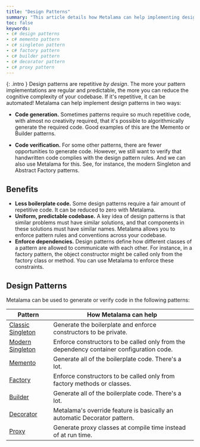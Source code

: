 ```yaml
---
title: "Design Patterns"
summary: "This article details how Metalama can help implementing design patterns in C# including the Memento, Singleton, Factory, Builder, Decorator, and Proxy patterns."
toc: false
keywords:
- c# design patterns
- c# memento pattern
- c# singleton pattern
- c# factory pattern
- c# builder pattern
- c# decorator pattern
- c# proxy pattern
---
```


{: .intro }
Design patterns are repetitive _by design_. The more your pattern implementations are regular and predictable, the more
you can reduce the cognitive complexity of your codebase. If it's repetitive, it can be automated! Metalama can help
implement design patterns in two ways:

* **Code generation.** Sometimes patterns require so much repetitive code, with almost no creativity required, that it's
  possible to algorithmically generate the required code. Good examples of this are the Memento or Builder patterns.

* **Code verification.** For some other patterns, there are fewer opportunities to generate code. However, we still want
  to verify that handwritten code complies with the design pattern rules. And we can also use Metalama for this. See,
  for instance, the modern Singleton and Abstract Factory patterns.

## Benefits

* **Less boilerplate code.** Some design patterns require a fair amount of repetitive code. It can be reduced to zero with Metalama.
* **Uniform, predictable codebase.** A key idea of design patterns is that similar problems must have similar solutions, and that components in these solutions must have similar names. Metalama allows you to enforce pattern rules and conventions across your codebase.
* **Enforce dependencies.** Design patterns define how different classes of a pattern are allowed to communicate with each other. For instance, in a factory pattern, the object constructor might be called only from the factory class or method. You can use Metalama to enforce these constraints.

## Design Patterns

Metalama can be used to generate or verify code in the following patterns:

| Pattern            | How Metalama can help                                                               |
|--------------------|-----------------------------------------------------------------------------|
| [Classic Singleton](classic-singleton) | Generate the boilerplate and enforce constructors to be private. |
| [Modern Singleton](modern-singleton)  | Enforce constructors to be called only from the dependency container configuration code. |
| [Memento](memento)                    | Generate all of the boilerplate code. There's a lot.               |
| [Factory](factory)                    | Enforce constructors to be called only from factory methods or classes. |
| [Builder](builder)                    | Generate all of the boilerplate code. There's a lot.               |
| [Decorator](decorator)                | Metalama's override feature is basically an automatic Decorator pattern. |
| [Proxy](proxy)                        | Generate proxy classes at compile time instead of at run time.     |
